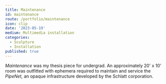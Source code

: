 ```yaml
---
title: Maintenance
id: maintenance
route: /portfolio/maintenance
icon: clip
date: '2023-05-19'
medium: Multimedia installation
categories:
  - Sculpture
  - Installation
published: true
---
```

<script>
  import img1 from '$lib/img/portfolio/maintenance/maintenance-1.jpg?enhanced';
  import img2 from '$lib/img/portfolio/maintenance/maintenance-2.jpg?enhanced';
  import img3 from '$lib/img/portfolio/maintenance/maintenance-3.jpg?enhanced';
  import img4 from '$lib/img/portfolio/maintenance/maintenance-4.jpg?enhanced';
  import img5 from '$lib/img/portfolio/maintenance/maintenance-5.jpg?enhanced';
  import img6 from '$lib/img/portfolio/maintenance/maintenance-6.jpg?enhanced';
  import img7 from '$lib/img/portfolio/maintenance/maintenance-7.jpg?enhanced';
  import img8 from '$lib/img/portfolio/maintenance/maintenance-8.jpg?enhanced';
  import img9 from '$lib/img/portfolio/maintenance/maintenance-9.jpg?enhanced';
  import img10 from '$lib/img/portfolio/maintenance/maintenance-10.jpg?enhanced';
  import img11 from '$lib/img/portfolio/maintenance/maintenance-11.jpg?enhanced';
</script>
*Maintenance* was my thesis piece for undergrad. An approximately 20' x 10' room was outfitted with ephemera required to maintain and service the *PipeNet,* an opaque infrastructure developed by the  Schlatt corporation.

<figure><enhanced:img src={img1} alt="Desk view"/></figure>
<figure><enhanced:img src={img2} alt="MediaFluid for VideoPipe"/></figure>
<figure><enhanced:img src={img3} alt="MediaFluid for VideoPipe (rear)"/></figure>
<figure><enhanced:img src={img4} alt="Nutripipe Recreational Intoxicant"/></figure>
<figure><enhanced:img src={img5} alt="Schlatt Wireless Gel"/></figure>
<figure><enhanced:img src={img6} alt="User Settings Toggle Fluid"/></figure>
<figure><enhanced:img src={img7} alt="Biopipe Probe"/></figure>
<figure><enhanced:img src={img8} alt="Wide view of shelves"/></figure>
<figure><enhanced:img src={img9} alt="Wide view of desk, door"/></figure>
<figure><enhanced:img src={img10} alt="Closeup of some sort of gun/applicator on a stool. I don't remember what I said this does."/></figure>
<figure><enhanced:img src={img11} alt="Panoramic view"/></figure>



